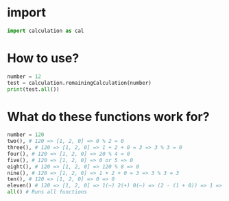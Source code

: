 # import
```python
import calculation as cal
```

# How to use? 
```python
number = 12
test = calculation.remainingCalculation(number)
print(test.all())
```

# What do these functions work for?
```python
number = 120
two(), # 120 => [1, 2, 0] => 0 % 2 = 0 
three(), # 120 => [1, 2, 0] => 1 + 2 + 0 = 3 => 3 % 3 = 0
four(), # 120 => [1, 2, 0] => 20 % 4 = 0
five(), # 120 => [1, 2, 0] => 0 or 5 => 0
eight(), # 120 => [1, 2, 0] => 120 % 8 => 0
nine(), # 120 => [1, 2, 0] => 1 + 2 + 0 = 3 => 3 % 3 = 3
ten(), # 120 => [1, 2, 0] => 0 => 0
eleven() # 120 => [1, 2, 0] => 1(–) 2(+) 0(–) => (2 - (1 + 0)) => 1 => 11 - 1 => 10
all() # Runs all functions
```